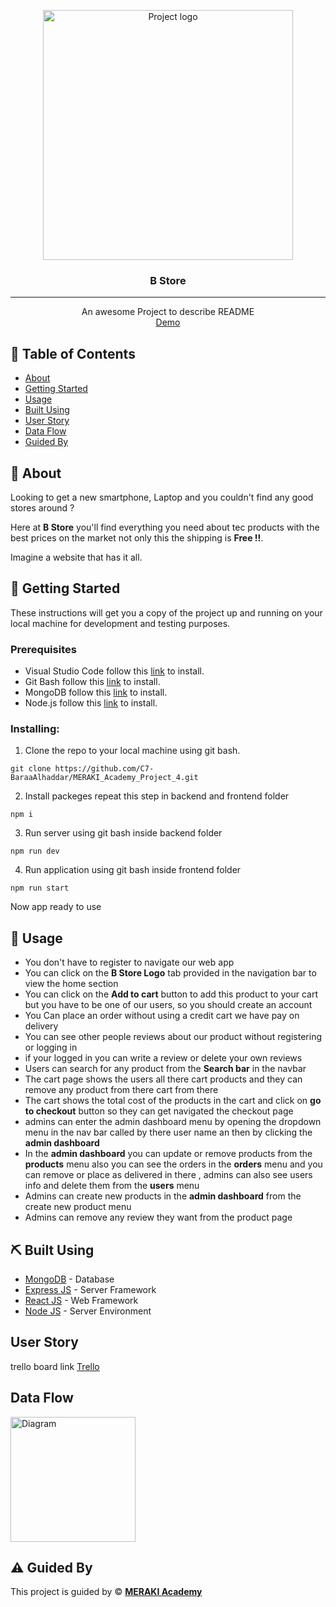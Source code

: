 <p align="center">
<a href="https://www.meraki-academy.org" target="_blank" rel="noopener noreferrer">
 <img width="400px" height="400px" src="https://res.cloudinary.com/dilqog4u7/image/upload/v1678987636/B_STORE_x2sxm8.png" alt="Project logo">
 </a>
</p>

<h3 align="center">B Store
</h3>

---

<p align="center"> An awesome Project to describe README 
    <br> 
<a href=''>Demo</a>
    <br> 
</p>

## 📝 Table of Contents

- [About](#about)
- [Getting Started](#getting_started)
- [Usage](#usage)
- [Built Using](#built_using)
- [User Story](#user_story)
- [Data Flow](#data_flow)
- [Guided By](#guided_by)

## 🧐 About <a name = "about"></a>

Looking to get a new smartphone, Laptop and you couldn't find any good stores around ?

Here at **B Store** you'll find everything you need about tec products with the best prices on the market not only this the shipping is **Free !!**.

Imagine a website that has it all.

## 🏁 Getting Started <a name = "getting_started"></a>

These instructions will get you a copy of the project up and running on your local machine for development and testing purposes.

### Prerequisites

- Visual Studio Code follow this <a href=''>link</a> to install.
- Git Bash follow this <a href=''>link</a> to install.
- MongoDB follow this <a href=''>link</a> to install.
- Node.js follow this <a href=''>link</a> to install.

### Installing:

1. Clone the repo to your local machine using git bash.

```
git clone https://github.com/C7-BaraaAlhaddar/MERAKI_Academy_Project_4.git
```

2. Install packeges repeat this step in backend and frontend folder

```
npm i
```

3. Run server using git bash inside backend folder

```
npm run dev
```

4. Run application using git bash inside frontend folder

```
npm run start
```

Now app ready to use

## 🎈 Usage <a name="usage"></a>

- You don't have to register to navigate our web app
- You can click on the **B Store Logo** tab provided in the navigation bar to view the home section
- You can click on the **Add to cart** button to add this product to your cart but you have to be one of our users, so you should create an account
- You Can place an order without using a credit cart we have pay on delivery
- You can see other people reviews about our product without registering or logging in
- if your logged in you can write a review or delete your own reviews
- Users can search for any product from the **Search bar** in the navbar
- The cart page shows the users all there cart products and they can remove any product from there cart from there
- The cart shows the total cost of the products in the cart and click on **go to checkout** button so they can get navigated the checkout page
- admins can enter the admin dashboard menu by opening the dropdown menu in the nav bar called by there user name an then by clicking the **admin dashboard**
- In the **admin dashboard** you can update or remove products from the **products** menu also you can see the orders in the **orders** menu and you can remove or place as delivered in there , admins can also see users info and delete them from the **users** menu
- Admins can create new products in the **admin dashboard** from the create new product menu
- Admins can remove any review they want from the product page

## ⛏️ Built Using <a name = "built_using"></a>

- [MongoDB](https://www.mongodb.com/) - Database
- [Express JS](https://expressjs.com/) - Server Framework
- [React JS](https://https://reactjs.org/) - Web Framework
- [Node JS](https://nodejs.org/en/) - Server Environment

## User Story <a name = "#user_story"></a>

trello board link
<a href='https://trello.com/b/6i1eyzr2/project-4'>Trello</a>

## Data Flow <a name = "#data_flow"></a>

<img width=200px height=200px src="https://res.cloudinary.com/dilqog4u7/image/upload/v1678984231/Screenshot_6_dgxyhb.png" alt="Diagram"></a>

## ⚠️ Guided By <a name = "guided_by"></a>

This project is guided by ©️ **[MERAKI Academy](https://www.meraki-academy.org)**
